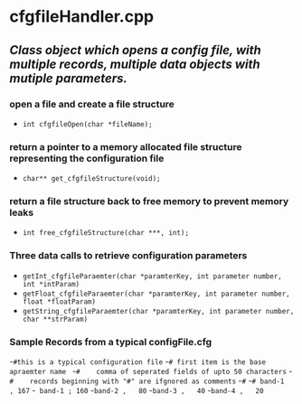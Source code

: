 # cfgfileHandler.cpp

## *Class object which opens a config file, with multiple records, multiple data objects with mutiple parameters.*

### open a file and create a file structure
- `int cfgfileOpen(char *fileName);`

### return a pointer to a memory allocated file structure representing the configuration file 
- `char** get_cfgfileStructure(void);`

### return a file structure back to free memory to prevent memory leaks
- `int free_cfgfileStructure(char ***, int);`

### Three data calls to retrieve configuration parameters
- `getInt_cfgfileParaemter(char *paramterKey, int parameter number, int *intParam)`
- `getFloat_cfgfileParaemter(char *paramterKey, int parameter number, float *floatParam)`
- `getString_cfgfileParaemter(char *paramterKey, int parameter number, char **strParam)`
 
### Sample Records from a typical configFile.cfg
-`#this is a typical configuration file`
-`# first item is the base apraemter name `
-`#    comma of seperated fields of upto 50 characters`
-`#    records beginning with "#" are ifgnored as comments`
-`#`
-`# band-1  , 167`
-` band-1 ; 160`
-`band-2 ,   80`
-`band-3 ,   40`
-`band-4 ,   20`
